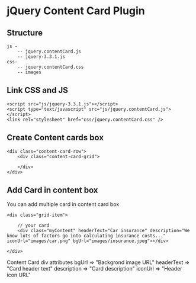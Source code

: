 # jQuery Content Card Plugin

## Structure

    js -         
        -- jquery.contentCard.js
        -- jquery-3.3.1.js 
    css- 
        -- jquery.contentCard.css
        -- images

## Link CSS and JS 

    <script src="js/jquery-3.3.1.js"></script>
    <script type="text/javascript" src="js/jquery.contentCard.js"></script>
    <link rel="stylesheet" href="css/jquery.contentCard.css" />

## Create Content cards box

    <div class="content-card-row">
        <div class="content-card-grid">            
                                
        </div>
    </div>

## Add Card in content box
    
   You can add multiple card in content card box

    <div class="grid-item">
   
        // your card
        <div class="myContent" headerText="Car insurance" description="We know lots of factors go into calculating insurance costs..." iconUrl="images/car.png" bgUrl="images/insurance.jpeg"></div> 

    </div>
            
   Content Card div attributes 
    bgUrl => "Backgrond image URL"
    headerText => "Card header text" 
    description => "Card description"
    iconUrl => "Header icon URL"
    
    
    
  
